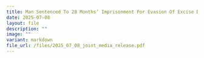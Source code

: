 ```yaml
---
title: Man Sentenced To 28 Months’ Imprisonment For Evasion Of Excise Duties And GST
date: 2025-07-08
layout: file
description: ""
image: ""
variant: markdown
file_url: /files/2025_07_08_joint_media_release.pdf
---
```

